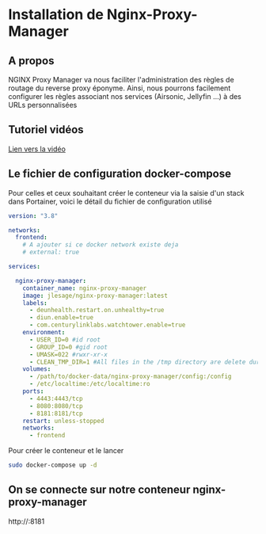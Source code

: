 # Installation de Nginx-Proxy-Manager

## A propos

NGINX Proxy Manager va nous faciliter l'administration des règles de routage du reverse proxy éponyme. Ainsi, nous pourrons facilement configurer les règles associant nos services (Airsonic, Jellyfin ...) à des URLs personnalisées



## Tutoriel vidéos

[Lien vers la vidéo](https://youtu.be/qtWU9tgtnU0)



## Le fichier de configuration docker-compose

Pour celles et ceux souhaitant créer le conteneur via la saisie d'un stack dans Portainer, voici le détail du fichier de configuration utilisé

```yaml
version: "3.8"

networks:
  frontend:
    # A ajouter si ce docker network existe deja
    # external: true

services:

  nginx-proxy-manager:
    container_name: nginx-proxy-manager
    image: jlesage/nginx-proxy-manager:latest
    labels:
      - deunhealth.restart.on.unhealthy=true
      - diun.enable=true
      - com.centurylinklabs.watchtower.enable=true
    environment:
      - USER_ID=0 #id root
      - GROUP_ID=0 #gid root
      - UMASK=022 #rwxr-xr-x
      - CLEAN_TMP_DIR=1 #All files in the /tmp directory are delete during the container startup 
    volumes:
      - /path/to/docker-data/nginx-proxy-manager/config:/config
      - /etc/localtime:/etc/localtime:ro
    ports:
      - 4443:4443/tcp
      - 8080:8080/tcp
      - 8181:8181/tcp
    restart: unless-stopped
    networks:
      - frontend
```

Pour créer le conteneur et le lancer

````bash
sudo docker-compose up -d
````



## On se connecte sur notre conteneur nginx-proxy-manager

http://<host-IP>:8181

